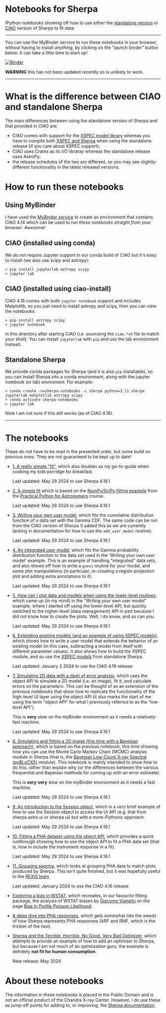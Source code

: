 # Notebooks for Sherpa

IPython notebooks showing off how to use either the
[standalone version](https://sherpa.readthedocs.io/en/)
or [CIAO](http://cxc.harvard.edu/sherpa/)
version of Sherpa to fit data.

---

You can use the MyBinder service to run these notebooks in your
browser, without having to install *anything*, by clicking on the
"launch binder" button below. It can take a little time to start up!

[![Binder](https://mybinder.org/badge_logo.svg)](https://mybinder.org/v2/gh/DougBurke/sherpa-standalone-notebooks/main)

**WARNING** this has not been updated recently so is unlikely to work.

---

# What is the difference between CIAO and standalone Sherpa

The main differences between using the standalone version of
Sherpa and that provided in CIAO are:

- CIAO comes with support for the [XSPEC model library](https://heasarc.nasa.gov/xanadu/xspec/manual/node308.html) whereas you have to compile both
[XSPEC and Sherpa](https://sherpa.readthedocs.io/en/latest/install.html#xspec)
when using the standalone release (if you care about XSPEC support);
- CIAO uses Crates as its I/O libraray whereas the standalone release uses
AstroPy;
- the release schedules of the two are different, so you may see slightly-different functionality in the latest released versions.

# How to run these notebooks

## Using MyBinder

I have used the [MyBinder service](https://mybinder.org/) to create an
environment that contains CIAO 4.14 which can be used to *run these notebooks
straight from your browser*. Awesome!

## CIAO (installed using conda)

We do not require Jupyter support in our conda build of CIAO but it's easy
to install (we also use scipy and astropy):

    > pip install jupyterlab astropy scipy
    > jupyter lab

## CIAO (installed using ciao-install)

CIAO 4.16 comes with both `jupyter notebook` support and includes Matplotlib,
so you just need to install astropy and scipy, then you can view the
notebooks:

    > pip install astropy scipy
    > jupyter notebook

in this directory after starting CIAO (i.e. sourceing the `ciao.*sh` file
to match your shell). You can install `jupyterlab` with `pip` and use the
lab environment instead.

## Standalone Sherpa

We provide conda packages for Sherpa (and it is also `pip` installable),
so you can install Sherpa into a conda environment, along with the jupyter
notebook (or lab) enviroment. For example:

    > conda create -n=sherpa-notebooks -c sherpa python=3.11 sherpa jupyterlab matplotlib astropy scipy
    > conda activate sherpa-notebooks
    > jupyter lab

*Note* I am not sure if this still works (as of CIAO 4.16).

---

# The notebooks

These do not have to be read in the presented order, but some build
on previous ones. They are not guaranteed to be kept up to date!

 - [1. A really simple "fit"](http://nbviewer.ipython.org/github/DougBurke/sherpa-standalone-notebooks/blob/main/1%20really%20simple%20fit.ipynb),
   which also doubles as my go-to-guide when cooking my kids porridge
   for breakfast.

   Last updated: May 29 2024 to use Sherpa 4.16.1
 
 - [2. A simple fit](http://nbviewer.ipython.org/github/DougBurke/sherpa-standalone-notebooks/blob/main/2%20simple%20sherpa%20fit.ipynb) which is based on
   the [NumPy/SciPy fitting example](http://python4astronomers.github.io/core/numpy_scipy.html)
   from the 
   [Practical Python for Astronomers](http://python4astronomers.github.io/index.html)
   course.

   Last updated: May 29 2024 to use Sherpa 4.16.1
   
 - [3. Writing your own user model](http://nbviewer.ipython.org/github/DougBurke/sherpa-standalone-notebooks/blob/main/3%20user%20model.ipynb),
   which fits the cumulative distribution function of a data set
   with the Gamma CDF. The same code can be run from the CIAO version
   of Sherpa (I added this as we are currently lacking in documentation
   for how to use the `add_user_model` routine).

   Last updated: May 29 2024 to use Sherpa 4.16.1

 - [4. An integrated user model](http://nbviewer.ipython.org/github/DougBurke/sherpa-standalone-notebooks/blob/main/4%20an%20integrated%20user%20model.ipynb),
   which fits the Gamma probability distribution function to the data
   set used in the 'Writing your own user model' example. This is
   an example of handling "integrated" data sets, and also shows off
   how to write a `guess` routine for your model, and some plot
   manipulations (in particular, re-creating a region-projection plot
   and adding extra annotations to it).

   Last updated: May 29 2024 to use Sherpa 4.16.1

 - [5. How can I plot data and models when using the lower-level routines](http://nbviewer.ipython.org/github/DougBurke/sherpa-standalone-notebooks/blob/main/5%20plotting%20using%20the%20lower-level%20routines.ipynb),
   which came up (in my mind) in the "Writing your own user model"
   example, where I started off using the lower-level API, but quickly
   switched to the higher-level (data management) API in part because
   I did not know how to create the plots. Well, I do know, and so
   can *you*.

   Last updated: May 29 2024 to use Sherpa 4.16.1

 - [6. Extending existing models (and an example of using XSPEC models)](http://nbviewer.ipython.org/github/DougBurke/sherpa-standalone-notebooks/blob/main/6%20extending%20existing%20models%20%28and%20XSPEC%29.ipynb),
   which shows how to write a user model that extends the behavior of
   an existing model (in this case, subtracting a model from itself with
   different parameter values). It also shows how to build the XSPEC module,
   and so use the
   [XSPEC models](https://heasarc.gsfc.nasa.gov/xanadu/xspec/manual/Models.html)
   from standalone Sherpa.

   Last updated: January 2 2024 to use the CIAO 4.16 release

 - [7. Simulating 2D data with a dash of error analysis](http://nbviewer.ipython.org/github/DougBurke/sherpa-standalone-notebooks/blob/main/7%20simulating%20a%202D%20image%20and%20a%20bit%20of%20error%20analysis.ipynb),
   which uses the object API to simulate a 2D model (i.e. an image),
   fit it, and calculate errors on the parameters. This can be thought of
   as an extension of the previous notebooks that show how to replicate
   the functionality of the high-level UI layer using the object API
   (it also marks the start of me using the term "object API" for what I
   previously referred to as the "low-level API").

   This is **very** slow on the myBinder environment as it needs a
   relatively-fast machine.

   Last updated: May 29 2024 to use Sherpa 4.16.1

 - [8. Simulating and fitting a 2D image (this time with a Bayesian approach)](http://nbviewer.ipython.org/github/DougBurke/sherpa-standalone-notebooks/blob/main/8%20simulating%20and%20fitting%20a%202D%20image%20%28this%20time%20with%20a%20Bayesian%20approach%29.ipynb),
   which is based on the previous notebook, this time showing how
   you can use the Monte Carlo Markov Chain (MCMC) analysis module
   in Sherpa (that is, the
   [Bayesian Low-Count X-ray Spectral (pyBLoCXS)](http://hea-www.harvard.edu/astrostat/pyblocxs/)
   module). This notebook is mainly intended to show *how* to do this,
   rather than explain why (or the differences between the various
   frequentist and Bayesian methods for coming up with an error estimate).

   This is **very** **very** slow on the myBinder environment as it needs a
   fast machine.

   Last updated: May 29 2024 to use Sherpa 4.16.1

 - [9. An introduction to the Session object](http://nbviewer.ipython.org/github/DougBurke/sherpa-standalone-notebooks/blob/main/9%20an%20introduction%20to%20the%20Session%20object.ipynb),
   which is a *very* brief example of how to use the Session object
   to access the UI API (e.g. that from sherpa.astro.ui or sherpa.ui)
   but with a more-Pythonic approach.

   Last updated: May 29 2024 to use Sherpa 4.16.1
 
 - [10. Fitting a PHA dataset using the object API](http://nbviewer.ipython.org/github/DougBurke/sherpa-standalone-notebooks/blob/main/10%20Fitting%20a%20PHA%20dataset%20using%20the%20object%20API.ipynb),
   which provides a quick runthrough showing how to use the object
   API to fit a PHA data set (that is, how in include the instrument
   response in a fit).

   Last updated: May 29 2024 to use Sherpa 4.16.1

 - [11. Grouping spectra](https://nbviewer.jupyter.org/github/DougBurke/sherpa-standalone-notebooks/blob/main/11%20grouping-spectra.ipynb), which looks
   at grouping PHA data to match plots produced by Sherpa. This isn't
   quite finished, but it was hopefully useful to the [REXIS team](https://hea-www.harvard.edu/REXIS/class.html).

   Last updated: January 2024 to use the CIAO 4.16 release

 - [Exploring a bias in WSTAT](https://nbviewer.jupyter.org/github/DougBurke/sherpa-standalone-notebooks/blob/main/Exploring%20a%20bias%20in%20WSTAT.ipynb),
   which recreates, in our favourite fitting package, the analysis of WSTAT biases by [Giacomo Vianello](https://giacomov.github.io/)
   on the page [Bias In Profile Poisson Likelihood](https://giacomov.github.io/Bias-in-profile-poisson-likelihood/).

 - [A deep dive into PHA responses](https://nbviewer.jupyter.org/github/DougBurke/sherpa-standalone-notebooks/blob/main/A%20deep%20dive%20into%20responses.ipynb),
   which gets somewhat into the weeds of how Sherpa represents PHA
   responses (ARF and RMF, which is the trickier of the two).

 - [Sherpa and the Terrible, Horrible, No Good, Very Bad Optimizer](https://nbviewer.jupyter.org/github/DougBurke/sherpa-standalone-notebooks/blob/main/Optimization%20Example.ipynb),
   which attempts to provide an example of how to add an optimizer to Sherpa,
   but because I am not much of an optimization guru, the example is
   defnitely **not fit for human consumption**.

   New release: May 2024
 
# About these notebooks

The information in these notebooks is placed in the Public Domain and
is not an official product of the Chandra X-ray Center. However, I do
use these as jump-off points for adding to, or improving, the [Sherpa
documentation](https://sherpa.readthedocs.io/en/latest/).
